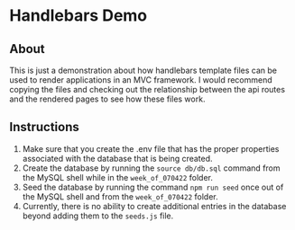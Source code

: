 # Handlebars Demo

## About
This is just a demonstration about how handlebars template files can be used to render applications in an MVC framework.  I would recommend copying the files and checking out the relationship between the api routes and the rendered pages to see how these files work.

## Instructions
1. Make sure that you create the .env file that has the proper properties associated with the database that is being created.
2. Create the database by running the `source db/db.sql` command from the MySQL shell while in the `week_of_070422` folder.
3. Seed the database by running the command `npm run seed` once out of the MySQL shell and from the `week_of_070422` folder.
4. Currently, there is no ability to create additional entries in the database beyond adding them to the `seeds.js` file.